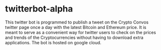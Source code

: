 # twitterbot-alpha
This twitter bot is programmed to publish a tweet on the Crypto Convos twitter page once a day with the latest Bitcoin and Ethereum price. It is meant to serve as a convenient way for twitter users to check on the prices and trends of the Cryptocurrencies without having to download extra applications. The bot is hosted on google cloud.
